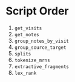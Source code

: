 # Script Order

1. `get_visits`
2. `get_notes`
3. `group_notes_by_visit`
4. `group_source_target`
5. `splits`
6. `tokenize_mrns`
7. `extractive_fragments`
8. `lex_rank`